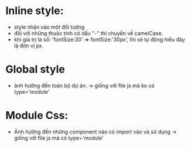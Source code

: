 # Inline style:
- style nhận vào một đối tượng 
- đối với những thuộc tính có dấu "-" thì chuyển về camelCase.
- khi giá trị là số: 'fontSize:30' => fontSize:'30px', thì sẽ tự động hiểu đây là đơn vị px.
# Global style
- ảnh hưởng đến toàn bộ dự án. -> giống với file js mà ko có type='module'
# Module Css:
- Ảnh hưởng đến những component nào có import vào và sử dụng -> giống với file js mà có type='module'
